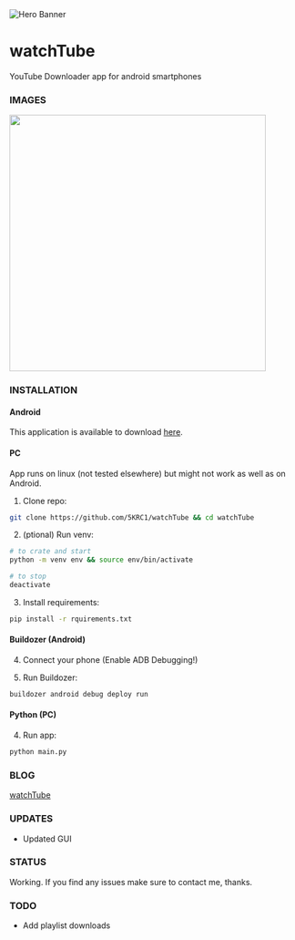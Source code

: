 <img src="https://github.com/5KRC1/5KRC1/blob/main/images/watchTube/github-watchtube-main.png" alt="Hero Banner"/>

# watchTube

YouTube Downloader app for android smartphones

### IMAGES

<img src="https://user-images.githubusercontent.com/68738873/210394707-6afb49f9-5944-49a8-8289-df5f2ea5362a.gif" height="450"/>

### INSTALLATION

#### Android

This application is available to download [here](https://api.dasadweb.tk/files/watchTube.apk).

#### PC
App runs on linux (not tested elsewhere) but might not work as well as on Android.

1. Clone repo:

```bash
git clone https://github.com/5KRC1/watchTube && cd watchTube
```

2. (ptional) Run venv:
```bash
# to crate and start
python -m venv env && source env/bin/activate

# to stop
deactivate
```

3. Install requirements:

```bash
pip install -r rquirements.txt
```

#### Buildozer (Android)
4. Connect your phone (Enable ADB Debugging!)

5. Run Buildozer:

```bash
buildozer android debug deploy run
```

#### Python (PC)
4. Run app:
```bash
python main.py
```

### BLOG

[watchTube](https://dasadweb.tk/)

### UPDATES

- Updated GUI

### STATUS
Working. If you find any issues make sure to contact me, thanks.

### TODO

- Add playlist downloads
